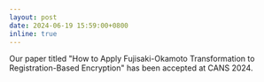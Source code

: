 ```yaml
---
layout: post
date: 2024-06-19 15:59:00+0800
inline: true
---
```


Our paper titled "How to Apply Fujisaki-Okamoto Transformation to Registration-Based Encryption" has been accepted at CANS 2024.

